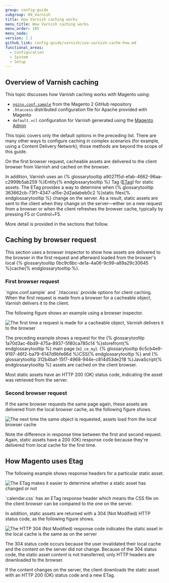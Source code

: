```yaml
---
group: config-guide
subgroup: 09_Varnish
title: How Varnish caching works
menu_title: How Varnish caching works
menu_order: 105
menu_node:
version: 2.1
github_link: config-guide/varnish/use-varnish-cache-how.md
functional_areas:
  - Configuration
  - System
  - Setup
---
```


<h2 id="config-varnish-cache-over">Overview of Varnish caching</h2>
This topic discusses how Varnish caching works with Magento using:

*	<a href="{{ site.mage2000url }}nginx.conf.sample" target="_blank">`nginx.conf.sample`</a> from the Magento 2 GitHub repository
*	`.htaccess` distributed configuration file for Apache provided with Magento
*	`default.vcl` configuration for Varnish generated using the <a href="{{page.baseurl}}/config-guide/varnish/config-varnish-magento.html">Magento Admin</a>

<div class="bs-callout bs-callout-info" id="info">
	<p>This topic covers only the default options in the preceding list. There are many other ways to configure caching in complex scenarios (for example, using a Content Delivery Network); those methods are beyond the scope of this guide.</p>
</div>

On the first browser request, cacheable assets are delivered to the client browser from Varnish and cached on the browser.  

In addition, Varnish uses an {% glossarytooltip a9027f5d-efab-4662-96aa-c2999b5ab259 %}Entity{% endglossarytooltip %} Tag (<a href="https://en.wikipedia.org/wiki/HTTP_ETag" target="_blank">ETag</a>) for static assets. The ETag provides a way to determine when {% glossarytooltip 363662cb-73f1-4347-a15e-2d2adabeb0c2 %}static files{% endglossarytooltip %} change on the server. As a result, static assets are sent to the client when they change on the server&mdash;either on a new request from a browser or when the client refreshes the browser cache, typically by pressing F5 or Control+F5.

More detail is provided in the sections that follow.

<h2 id="config-varnish-cache-browser">Caching by browser request</h2>
This section uses a browser inspector to show how assets are delivered to the browser in the first request and afterward loaded from the browser's local {% glossarytooltip 0bc9c8bc-de1a-4a06-9c99-a89a29c30645 %}cache{% endglossarytooltip %}.

<h3 id="config-varnish-cache-browser-first">First browser request</h3>
`nginx.conf.sample` and `.htaccess` provide options for client caching. When the first request is made from a browser for a cacheable object, Varnish delivers it to the client.

The following figure shows an example using a browser inspector.

<img src="{{ site.baseurl }}/common/images/varnish_apache_first_visit.png" alt="The first time a request is made for a cacheable object, Varnish delivers it to the browser">

The preceding example shows a request for the {% glossarytooltip 1a70d3ac-6bd9-475a-8937-5f80ca785c14 %}storefront{% endglossarytooltip %} main page (`m2_ce_my`). {% glossarytooltip 6c5cb4e9-9197-46f2-ba79-6147d9bfe66d %}CSS{% endglossarytooltip %} and {% glossarytooltip 312b4baf-15f7-4968-944e-c814d53de218 %}JavaScript{% endglossarytooltip %} assets are cached on the client browser.

<div class="bs-callout bs-callout-info" id="info">
	<p>Most static assets have an HTTP 200 (OK) status code, indicating the asset was retrieved from the server.</p>
</div>

<h3 id="config-varnish-cache-browser-second">Second browser request</h3>
If the same browser requests the same page again, these assets are delivered from the local browser cache, as the following figure shows.

<p><img src="{{ site.baseurl }}/common/images/varnish_apache_second_visit.png" alt="The next time the same object is requested, assets load from the local browser cache"></p>

Note the difference in response time between the first and second request. Again, static assets have a 200 (OK) response code because they're delivered from local cache for the first time.

<h2 id="config-varnish-cache-etag">How Magento uses Etag</h2>
The following example shows response headers for a particular static asset. 

<p><img src="{{ site.baseurl }}/common/images/varnish_etag.png" alt="The ETag makes it easier to determine whether a static asset has changed or not"></p>
`calendar.css` has an ETag response header which means the CSS file on the client browser can be compared to the one on the server.

In addition, static assets are returned with a 304 (Not Modified) HTTP status code, as the following figure shows.

<p><img src="{{ site.baseurl }}/common/images/varnish_304.png" alt="The HTTP 304 (Not Modified) response code indicates the static asset in the local cache is the same as on the server"></p>

The 304 status code occurs because the user invalidated their local cache and the content on the server did not change. Because of the 304 status code, the static asset *content* is not transferred; only HTTP headers are downloaded to the browser. 

If the content changes on the server, the client downloads the static asset with an HTTP 200 (OK) status code and a new ETag.

